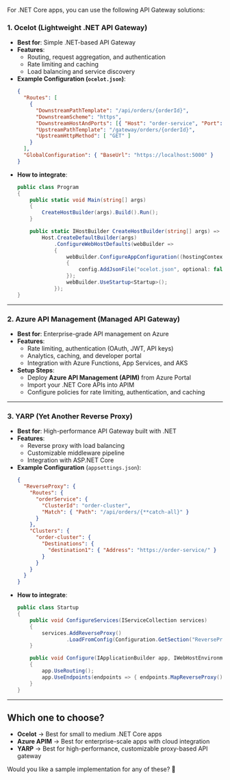 For .NET Core apps, you can use the following API Gateway solutions:  

### **1. Ocelot (Lightweight .NET API Gateway)**
   - **Best for**: Simple .NET-based API Gateway  
   - **Features**:  
     - Routing, request aggregation, and authentication  
     - Rate limiting and caching  
     - Load balancing and service discovery  
   - **Example Configuration (`ocelot.json`)**:  
     ```json
     {
       "Routes": [
         {
           "DownstreamPathTemplate": "/api/orders/{orderId}",
           "DownstreamScheme": "https",
           "DownstreamHostAndPorts": [{ "Host": "order-service", "Port": 5001 }],
           "UpstreamPathTemplate": "/gateway/orders/{orderId}",
           "UpstreamHttpMethod": [ "GET" ]
         }
       ],
       "GlobalConfiguration": { "BaseUrl": "https://localhost:5000" }
     }
     ```
   - **How to integrate**:
     ```csharp
     public class Program
     {
         public static void Main(string[] args)
         {
             CreateHostBuilder(args).Build().Run();
         }

         public static IHostBuilder CreateHostBuilder(string[] args) =>
             Host.CreateDefaultBuilder(args)
                 .ConfigureWebHostDefaults(webBuilder =>
                 {
                     webBuilder.ConfigureAppConfiguration((hostingContext, config) =>
                     {
                         config.AddJsonFile("ocelot.json", optional: false, reloadOnChange: true);
                     });
                     webBuilder.UseStartup<Startup>();
                 });
     }
     ```

---

### **2. Azure API Management (Managed API Gateway)**
   - **Best for**: Enterprise-grade API management on Azure  
   - **Features**:  
     - Rate limiting, authentication (OAuth, JWT, API keys)  
     - Analytics, caching, and developer portal  
     - Integration with Azure Functions, App Services, and AKS  
   - **Setup Steps**:
     - Deploy **Azure API Management (APIM)** from Azure Portal  
     - Import your .NET Core APIs into APIM  
     - Configure policies for rate limiting, authentication, and caching  

---

### **3. YARP (Yet Another Reverse Proxy)**
   - **Best for**: High-performance API Gateway built with .NET  
   - **Features**:  
     - Reverse proxy with load balancing  
     - Customizable middleware pipeline  
     - Integration with ASP.NET Core  
   - **Example Configuration** (`appsettings.json`):
     ```json
     {
       "ReverseProxy": {
         "Routes": {
           "orderService": {
             "ClusterId": "order-cluster",
             "Match": { "Path": "/api/orders/{**catch-all}" }
           }
         },
         "Clusters": {
           "order-cluster": {
             "Destinations": {
               "destination1": { "Address": "https://order-service/" }
             }
           }
         }
       }
     }
     ```
   - **How to integrate**:
     ```csharp
     public class Startup
     {
         public void ConfigureServices(IServiceCollection services)
         {
             services.AddReverseProxy()
                     .LoadFromConfig(Configuration.GetSection("ReverseProxy"));
         }

         public void Configure(IApplicationBuilder app, IWebHostEnvironment env)
         {
             app.UseRouting();
             app.UseEndpoints(endpoints => { endpoints.MapReverseProxy(); });
         }
     }
     ```

---

## **Which one to choose?**
- **Ocelot** → Best for small to medium .NET Core apps  
- **Azure APIM** → Best for enterprise-scale apps with cloud integration  
- **YARP** → Best for high-performance, customizable proxy-based API gateway  

Would you like a sample implementation for any of these? 🚀